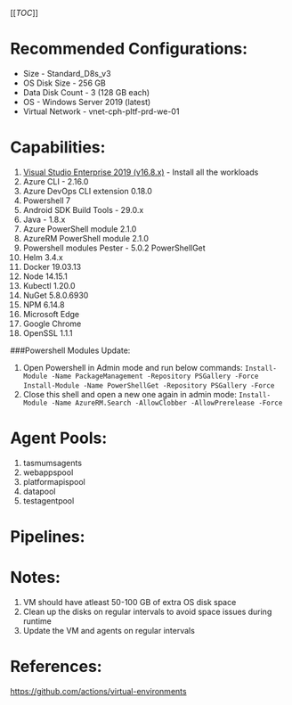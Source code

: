 [[_TOC_]]
# Recommended Configurations:
- Size - Standard_D8s_v3
- OS Disk Size - 256 GB
- Data Disk Count - 3 (128 GB each)
- OS - Windows Server 2019 (latest)
- Virtual Network - vnet-cph-pltf-prd-we-01

# Capabilities:
1. [Visual Studio Enterprise 2019 (v16.8.x)](https://github.com/actions/virtual-environments/blob/main/images/win/Windows2019-Readme.md#visual-studio-enterprise-2019)  - Install all the workloads
1. Azure CLI - 2.16.0
1. Azure DevOps CLI extension 0.18.0
1. Powershell 7
1. Android SDK Build Tools - 29.0.x
1. Java - 1.8.x
1. Azure PowerShell module 2.1.0 
1. AzureRM PowerShell module 2.1.0 
1. Powershell modules 
Pester	- 5.0.2
PowerShellGet
1. Helm 3.4.x
1. Docker 19.03.13
1. Node 14.15.1
1. Kubectl 1.20.0
1. NuGet 5.8.0.6930
1. NPM 6.14.8
1. Microsoft Edge
1. Google Chrome
1. OpenSSL 1.1.1

###Powershell Modules Update:
1. Open Powershell in Admin mode and run below commands:
`Install-Module -Name PackageManagement -Repository PSGallery -Force`
`Install-Module -Name PowerShellGet -Repository PSGallery -Force
`
2. Close this shell and open a new one again in admin mode:
`
Install-Module -Name AzureRM.Search -AllowClobber -AllowPrerelease -Force
`


# Agent Pools:
1. tasmumsagents
2. webappspool
3. platformapispool
4. datapool
5. testagentpool

# Pipelines:
<List to be updated>

# Notes:
1. VM should have atleast 50-100 GB of extra OS disk space
2. Clean up the disks on regular intervals to avoid space issues during runtime
3. Update the VM and agents on regular intervals

# References:
https://github.com/actions/virtual-environments


